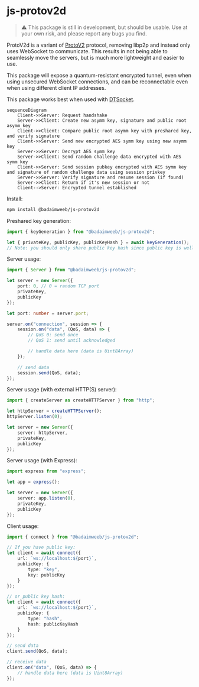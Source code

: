 # js-protov2d

> ⚠️ This package is still in development, but should be usable. Use at your own risk, and please report any bugs you find.

ProtoV2d is a variant of [ProtoV2](https://github.com/BadAimWeeb/js-protov2) protocol, removing libp2p and instead only uses WebSocket to communicate. This results in not being able to seamlessly move the servers, but is much more lightweight and easier to use.

This package will expose a quantum-resistant encrypted tunnel, even when using unsecured WebSocket connections, and can be reconnectable even when using different client IP addresses.

This package works best when used with [DTSocket](https://github.com/BadAimWeeb/js-dtsocket).

```mermaid
sequenceDiagram
    Client->>Server: Request handshake
    Server->>Client: Create new asymm key, signature and public root asymm key
    Client->>Client: Compare public root asymm key with preshared key, and verify signature
    Client->>Server: Send new encrypted AES symm key using new asymm key
    Server->>Server: Decrypt AES symm key
    Server->>Client: Send random challenge data encrypted with AES symm key
    Client->>Server: Send session pubkey encrypted with AES symm key and signature of random challenge data using session privkey
    Server->>Server: Verify signature and resume session (if found)
    Server->>Client: Return if it's new session or not
    Client-->Server: Encrypted tunnel established
```

Install:

```bash
npm install @badaimweeb/js-protov2d
```

Preshared key generation:

```ts
import { keyGeneration } from "@badaimweeb/js-protov2d";

let { privateKey, publicKey, publicKeyHash } = await keyGeneration();
// Note: you should only share public key hash since public key is well over 6kb
```

Server usage:
```ts
import { Server } from "@badaimweeb/js-protov2d";

let server = new Server({
    port: 0, // 0 = random TCP port
    privateKey,
    publicKey
});

let port: number = server.port;

server.on("connection", session => {
    session.on("data", (QoS, data) => {
        // QoS 0: send once
        // QoS 1: send until acknowledged

        // handle data here (data is Uint8Array)
    });

    // send data
    session.send(QoS, data);
});
```

Server usage (with external HTTP(S) server):
```ts
import { createServer as createHTTPServer } from "http";

let httpServer = createHTTPServer();
httpServer.listen(0);

let server = new Server({
    server: httpServer,
    privateKey,
    publicKey
});
```

Server usage (with Express):
```ts
import express from "express";

let app = express();

let server = new Server({
    server: app.listen(0),
    privateKey,
    publicKey
});
```

Client usage:
```ts
import { connect } from "@badaimweeb/js-protov2d";

// If you have public key:
let client = await connect({
    url: `ws://localhost:${port}`,
    publicKey: {
        type: "key",
        key: publicKey
    }
});

// or public key hash:
let client = await connect({
    url: `ws://localhost:${port}`,
    publicKey: {
        type: "hash",
        hash: publicKeyHash
    }
});

// send data
client.send(QoS, data);

// receive data
client.on("data", (QoS, data) => {
    // handle data here (data is Uint8Array)
});
```
